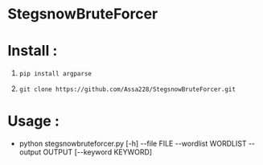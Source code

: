 #    StegsnowBruteForcer                                                         


# Install :

1. `pip install argparse`

2. `git clone https://github.com/Assa228/StegsnowBruteForcer.git`

# Usage :

* python stegsnowbruteforcer.py [-h] --file FILE --wordlist WORDLIST --output OUTPUT [--keyword KEYWORD]
